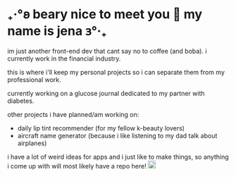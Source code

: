 

# ₊‧°𐐪 beary nice to meet you 🧸 my name is jena 𐑂°‧₊

im just another front-end dev that cant say no to coffee (and boba). i currently work in the financial industry.

this is where i'll keep my personal projects so i can separate them from my professional work.

currently working on a glucose journal dedicated to my partner with diabetes.

other projects i have planned/am working on:
  - daily lip tint recommender (for my fellow k-beauty lovers)
  - aircraft name generator (because i like listening to my dad talk about airplanes)

i have a lot of weird ideas for apps and i just like to make things, so anything i come up with will most likely have a repo here! <img src="http://2.bp.blogspot.com/-IOLzF0Mak2I/TkndZ75Xt2I/AAAAAAAAAYQ/FQXsCXSWbuQ/s1600/20100413204011c69.gif" width="18px" height="18px" />






